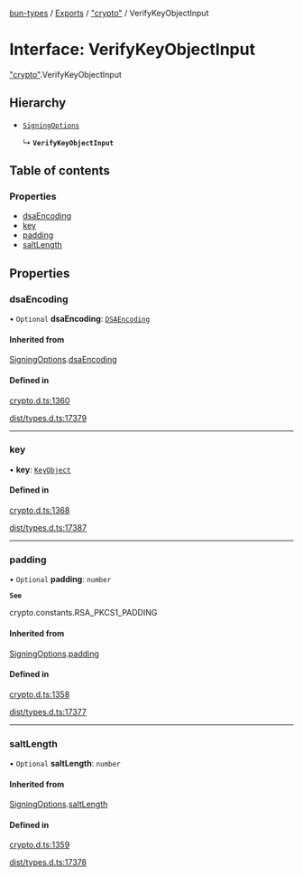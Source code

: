 [bun-types](../README.md) / [Exports](../modules.md) / ["crypto"](../modules/crypto_.md) / VerifyKeyObjectInput

# Interface: VerifyKeyObjectInput

["crypto"](../modules/crypto_.md).VerifyKeyObjectInput

## Hierarchy

- [`SigningOptions`](crypto_.SigningOptions.md)

  ↳ **`VerifyKeyObjectInput`**

## Table of contents

### Properties

- [dsaEncoding](crypto_.VerifyKeyObjectInput.md#dsaencoding)
- [key](crypto_.VerifyKeyObjectInput.md#key)
- [padding](crypto_.VerifyKeyObjectInput.md#padding)
- [saltLength](crypto_.VerifyKeyObjectInput.md#saltlength)

## Properties

### dsaEncoding

• `Optional` **dsaEncoding**: [`DSAEncoding`](../modules/crypto_.md#dsaencoding)

#### Inherited from

[SigningOptions](crypto_.SigningOptions.md).[dsaEncoding](crypto_.SigningOptions.md#dsaencoding)

#### Defined in

[crypto.d.ts:1360](https://github.com/valgaze/bun-types/blob/5e53f27/crypto.d.ts#L1360)

[dist/types.d.ts:17379](https://github.com/valgaze/bun-types/blob/5e53f27/dist/types.d.ts#L17379)

___

### key

• **key**: [`KeyObject`](../classes/crypto_.KeyObject.md)

#### Defined in

[crypto.d.ts:1368](https://github.com/valgaze/bun-types/blob/5e53f27/crypto.d.ts#L1368)

[dist/types.d.ts:17387](https://github.com/valgaze/bun-types/blob/5e53f27/dist/types.d.ts#L17387)

___

### padding

• `Optional` **padding**: `number`

**`See`**

crypto.constants.RSA_PKCS1_PADDING

#### Inherited from

[SigningOptions](crypto_.SigningOptions.md).[padding](crypto_.SigningOptions.md#padding)

#### Defined in

[crypto.d.ts:1358](https://github.com/valgaze/bun-types/blob/5e53f27/crypto.d.ts#L1358)

[dist/types.d.ts:17377](https://github.com/valgaze/bun-types/blob/5e53f27/dist/types.d.ts#L17377)

___

### saltLength

• `Optional` **saltLength**: `number`

#### Inherited from

[SigningOptions](crypto_.SigningOptions.md).[saltLength](crypto_.SigningOptions.md#saltlength)

#### Defined in

[crypto.d.ts:1359](https://github.com/valgaze/bun-types/blob/5e53f27/crypto.d.ts#L1359)

[dist/types.d.ts:17378](https://github.com/valgaze/bun-types/blob/5e53f27/dist/types.d.ts#L17378)
